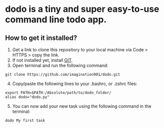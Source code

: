 # dodo is a tiny and super easy-to-use command line todo app.

## How to get it installed?
1. Get a link to clone this repository to your local machine via Code > HTTPS > copy the link.
2. If not installed yet, install [GIT](https://git-scm.com/book/en/v2/Getting-Started-Installing-Git).
3. Open terminal and run the following command:
```
git clone https://github.com/imagination901/dodo.git
```
4. Copy/paste the following lines to your .bashrc, or .zshrc files:
```
export PATH=$PATH:/Absolute/path/to/dodo_folder/
alias dodo="dodo.py"
```
5. You can now add your new task using the following command in the terminal:
```
dodo My first task
```
